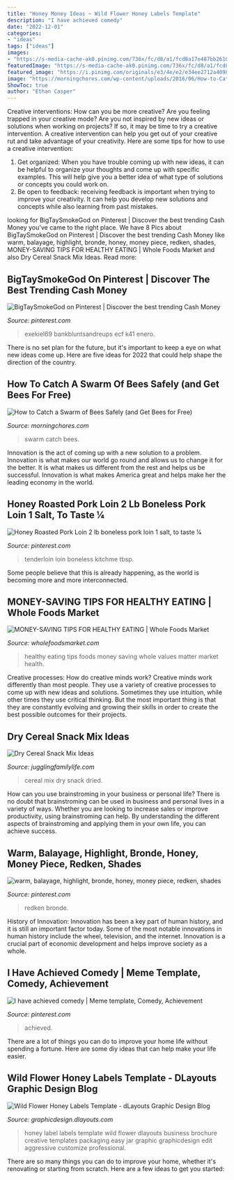 ```yaml
---
title: "Honey Money Ideas ~ Wild Flower Honey Labels Template"
description: "I have achieved comedy"
date: "2022-12-01"
categories:
- "ideas"
tags: ["ideas"]
images:
- "https://s-media-cache-ak0.pinimg.com/736x/fc/d8/a1/fcd8a17e487bb2610e073e0a61760c1c.jpg"
featuredImage: "https://s-media-cache-ak0.pinimg.com/736x/fc/d8/a1/fcd8a17e487bb2610e073e0a61760c1c.jpg"
featured_image: "https://i.pinimg.com/originals/e3/4e/e2/e34ee2712a4098980d331651b2bf64fa.jpg"
image: "https://morningchores.com/wp-content/uploads/2016/06/How-to-Catch-a-Swarm-of-Bees-FB.jpg"
ShowToc: true
author: "Ethan Casper"
---
```



Creative interventions: How can you be more creative?
Are you feeling trapped in your creative mode? Are you not inspired by new ideas or solutions when working on projects? If so, it may be time to try a creative intervention. A creative intervention can help you get out of your creative rut and take advantage of your creativity. Here are some tips for how to use a creative intervention: 
1. Get organized: When you have trouble coming up with new ideas, it can be helpful to organize your thoughts and come up with specific examples. This will help give you a better idea of what type of solutions or concepts you could work on. 
2. Be open to feedback: receiving feedback is important when trying to improve your creativity. It can help you develop new solutions and concepts while also learning from past mistakes. 

	

		
looking for BigTaySmokeGod on Pinterest | Discover the best trending Cash Money you've came to the right place. We have 8 Pics about BigTaySmokeGod on Pinterest | Discover the best trending Cash Money like warm, balayage, highlight, bronde, honey, money piece, redken, shades, MONEY-SAVING TIPS FOR HEALTHY EATING | Whole Foods Market and also Dry Cereal Snack Mix Ideas. Read more:
		
    
## BigTaySmokeGod On Pinterest | Discover The Best Trending Cash Money

<img loading=lazy src="https://s-media-cache-ak0.pinimg.com/736x/fc/d8/a1/fcd8a17e487bb2610e073e0a61760c1c.jpg" onerror="this.onerror=null;this.src='https://tse4.mm.bing.net/th?id=OIP.arIXbNzZrzQ2Qkq95YoP4AHaJ6&amp;pid=15.1';" alt="BigTaySmokeGod on Pinterest | Discover the best trending Cash Money">

_Source: pinterest.com_

>exekiel69 bankbluntsandreups ecf k41 enero. 

	

There is no set plan for the future, but it's important to keep a eye on what new ideas come up. Here are five ideas for 2022 that could help shape the direction of the country.

    
## How To Catch A Swarm Of Bees Safely (and Get Bees For Free)

<img loading=lazy src="https://morningchores.com/wp-content/uploads/2016/06/How-to-Catch-a-Swarm-of-Bees-FB.jpg" onerror="this.onerror=null;this.src='https://tse2.mm.bing.net/th?id=OIP.6k7Q98SGKp4zUeuKkRGpTAHaD2&amp;pid=15.1';" alt="How to Catch a Swarm of Bees Safely (and Get Bees for Free)">

_Source: morningchores.com_

>swarm catch bees. 

	

Innovation is the act of coming up with a new solution to a problem. Innovation is what makes our world go round and allows us to change it for the better. It is what makes us different from the rest and helps us be successful. Innovation is what makes America great and helps make her the leading economy in the world.

    
## Honey Roasted Pork Loin 2 Lb Boneless Pork Loin 1 Salt, To Taste 1⁄4

<img loading=lazy src="https://i.pinimg.com/originals/e3/4e/e2/e34ee2712a4098980d331651b2bf64fa.jpg" onerror="this.onerror=null;this.src='https://tse1.mm.bing.net/th?id=OIP.w5e6RFnDjwuyn2ADin1zZAHaLH&amp;pid=15.1';" alt="Honey Roasted Pork Loin 2 lb boneless pork loin 1 salt, to taste 1⁄4">

_Source: pinterest.com_

>tenderloin loin boneless kitchme tbsp. 

	

Some people believe that this is already happening, as the world is becoming more and more interconnected. 

    
## MONEY-SAVING TIPS FOR HEALTHY EATING | Whole Foods Market

<img loading=lazy src="https://assets.wholefoodsmarket.com/www/values-matter/body-images/BP_HealthyEatingTips_1060px.jpg" onerror="this.onerror=null;this.src='https://tse2.mm.bing.net/th?id=OIP.74Ve-8m9UyDiggYZwOOw_gHaK5&amp;pid=15.1';" alt="MONEY-SAVING TIPS FOR HEALTHY EATING | Whole Foods Market">

_Source: wholefoodsmarket.com_

>healthy eating tips foods money saving whole values matter market health. 

	

Creative processes: How do creative minds work?
Creative minds work differently than most people. They use a variety of creative processes to come up with new ideas and solutions. Sometimes they use intuition, while other times they use critical thinking. But the most important thing is that they are constantly evolving and growing their skills in order to create the best possible outcomes for their projects.

    
## Dry Cereal Snack Mix Ideas

<img loading=lazy src="https://www.jugglingfamilylife.com/wp-content/uploads/2017/09/Dry-Cereal-Snack-Mix-Ideas.png" onerror="this.onerror=null;this.src='https://tse4.mm.bing.net/th?id=OIP.Ng9_iGUR_30GLqeKbWLtBgHaGN&amp;pid=15.1';" alt="Dry Cereal Snack Mix Ideas">

_Source: jugglingfamilylife.com_

>cereal mix dry snack dried. 

	

How can you use brainstroming in your business or personal life?
There is no doubt that brainstroming can be used in business and personal lives in a variety of ways. Whether you are looking to increase sales or improve productivity, using brainstroming can help. By understanding the different aspects of brainstroming and applying them in your own life, you can achieve success.

    
## Warm, Balayage, Highlight, Bronde, Honey, Money Piece, Redken, Shades

<img loading=lazy src="https://i.pinimg.com/736x/10/b5/e1/10b5e1c02ed05fea3619577407783b21.jpg" onerror="this.onerror=null;this.src='https://tse2.mm.bing.net/th?id=OIP.aeJHIR5x6TQXmIhrWbPnvwHaJ4&amp;pid=15.1';" alt="warm, balayage, highlight, bronde, honey, money piece, redken, shades">

_Source: pinterest.com_

>redken bronde. 

	

History of Innovation:
Innovation has been a key part of human history, and it is still an important factor today. Some of the most notable innovations in human history include the wheel, television, and the internet. Innovation is a crucial part of economic development and helps improve society as a whole.

    
## I Have Achieved Comedy | Meme Template, Comedy, Achievement

<img loading=lazy src="https://i.pinimg.com/736x/f8/48/ca/f848cab2ef0e6fe5d24f410665e19f24.jpg" onerror="this.onerror=null;this.src='https://tse2.mm.bing.net/th?id=OIP.uaKBFI4w60NPVxf8AXgGpgHaGI&amp;pid=15.1';" alt="I have achieved comedy | Meme template, Comedy, Achievement">

_Source: pinterest.com_

>achieved. 

	

There are a lot of things you can do to improve your home life without spending a fortune. Here are some diy ideas that can help make your life easier.

    
## Wild Flower Honey Labels Template - DLayouts Graphic Design Blog

<img loading=lazy src="http://graphicdesign.dlayouts.com/wp-content/uploads/2017/06/LP09241LT.jpg" onerror="this.onerror=null;this.src='https://tse2.mm.bing.net/th?id=OIP.hS9vpQgpm4a891lpSnMN7QHaGw&amp;pid=15.1';" alt="Wild Flower Honey Labels Template - dLayouts Graphic Design Blog">

_Source: graphicdesign.dlayouts.com_

>honey label labels template wild flower dlayouts business brochure creative templates packaging easy jar graphic graphicdesign edit aggressive customize professional. 

	

There are so many things you can do to improve your home, whether it's renovating or starting from scratch. Here are a few ideas to get you started:

